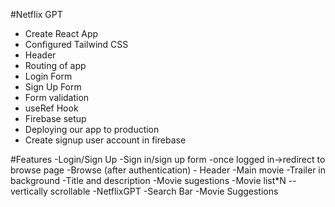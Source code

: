 #Netflix GPT

- Create React App
- Configured Tailwind CSS
- Header
- Routing of app
- Login Form
- Sign Up Form
- Form validation
- useRef Hook
- Firebase setup
- Deploying our app to production
- Create signup user account in firebase

#Features
-Login/Sign Up
    -Sign in/sign up form
    -once logged in->redirect to browse page
-Browse (after authentication)
    - Header
    -Main movie
        -Trailer in background
        -Title and description
    -Movie sugestions
        -Movie list*N -- vertically scrollable
-NetflixGPT
    -Search Bar
    -Movie Suggestions
